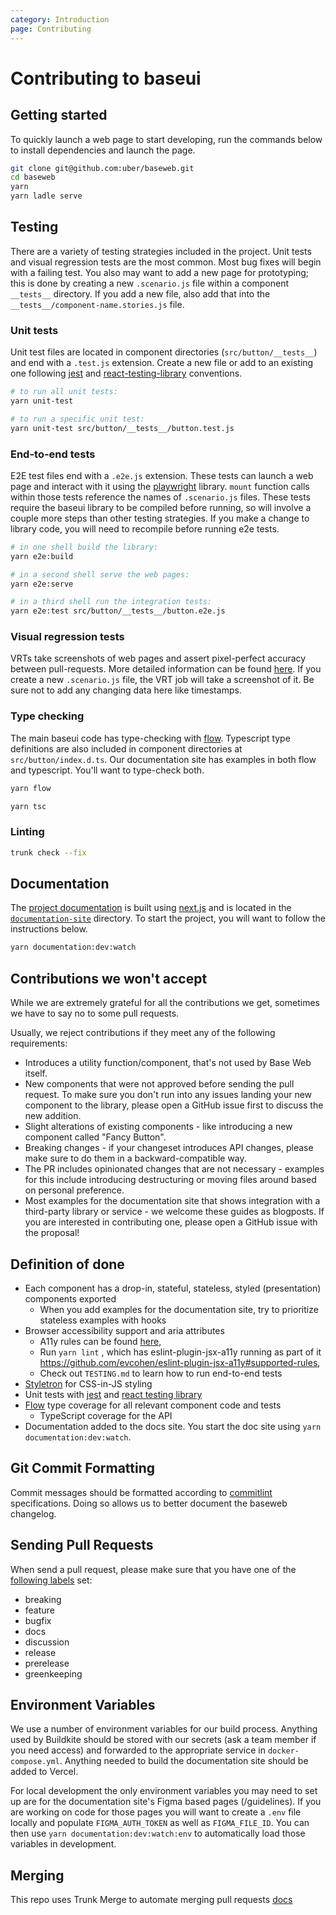 ```yaml
---
category: Introduction
page: Contributing
---
```


# Contributing to baseui

## Getting started

To quickly launch a web page to start developing, run the commands below to install dependencies and launch the page.

```bash
git clone git@github.com:uber/baseweb.git
cd baseweb
yarn
yarn ladle serve
```

## Testing

There are a variety of testing strategies included in the project. Unit tests and visual regression tests are the most common. Most bug fixes will begin with a failing test. You also may want to add a new page for prototyping; this is done by creating a new `.scenario.js` file within a component `__tests__` directory. If you add a new file, also add that into the `__tests__/component-name.stories.js` file.

### Unit tests

Unit test files are located in component directories (`src/button/__tests__`) and end with a `.test.js` extension. Create a new file or add to an existing one following [jest](https://jestjs.io/) and [react-testing-library](https://testing-library.com/docs/react-testing-library/intro/) conventions.

```bash
# to run all unit tests:
yarn unit-test

# to run a specific unit test:
yarn unit-test src/button/__tests__/button.test.js
```

### End-to-end tests

E2E test files end with a `.e2e.js` extension. These tests can launch a web page and interact with it using the [playwright](https://playwright.dev/) library. `mount` function calls within those tests reference the names of `.scenario.js` files. These tests require the baseui library to be compiled before running, so will involve a couple more steps than other testing strategies. If you make a change to library code, you will need to recompile before running e2e tests.

```bash
# in one shell build the library:
yarn e2e:build

# in a second shell serve the web pages:
yarn e2e:serve

# in a third shell run the integration tests:
yarn e2e:test src/button/__tests__/button.e2e.js
```

### Visual regression tests

VRTs take screenshots of web pages and assert pixel-perfect accuracy between pull-requests. More detailed information can be found [here](https://github.com/uber/baseweb/blob/master/vrt/README.md). If you create a new `.scenario.js` file, the VRT job will take a screenshot of it. Be sure not to add any changing data here like timestamps.

### Type checking

The main baseui code has type-checking with [flow](https://flow.org/). Typescript type definitions are also included in component directories at `src/button/index.d.ts`. Our documentation site has examples in both flow and typescript. You'll want to type-check both.

```bash
yarn flow

yarn tsc
```

### Linting

```bash
trunk check --fix
```

## Documentation

The [project documentation](https://baseweb.design/) is built using [next.js](https://nextjs.org/) and is located in the [`documentation-site`](https://github.com/uber/baseweb/tree/master/documentation-site) directory. To start the project, you will want to follow the instructions below.

```bash
yarn documentation:dev:watch
```

## Contributions we won't accept

While we are extremely grateful for all the contributions we get, sometimes we have to say no to some pull requests.

Usually, we reject contributions if they meet any of the following requirements:

- Introduces a utility function/component, that's not used by Base Web itself.
- New components that were not approved before sending the pull request. To make sure you don't run into any issues landing your new component to the library, please open a GitHub issue first to discuss the new addition.
- Slight alterations of existing components - like introducing a new component called "Fancy Button".
- Breaking changes - if your changeset introduces API changes, please make sure to do them in a backward-compatible way.
- The PR includes opinionated changes that are not necessary - examples for this include introducing destructuring or moving files around based on personal preference.
- Most examples for the documentation site that shows integration with a third-party library or service - we welcome these guides as blogposts. If you are interested in contributing one, please open a GitHub issue with the proposal!

## Definition of done

- Each component has a drop-in, stateful, stateless, styled (presentation) components exported
  - When you add examples for the documentation site, try to prioritize stateless examples with hooks
- Browser accessibility support and aria attributes
  - A11y rules can be found [here](https://dequeuniversity.com/rules/axe/4.2/),
  - Run `yarn lint` , which has eslint-plugin-jsx-a11y running as part of it https://github.com/evcohen/eslint-plugin-jsx-a11y#supported-rules,
  - Check out `TESTING.md` to learn how to run end-to-end tests
- [Styletron](https://www.styletron.org/) for CSS-in-JS styling
- Unit tests with [jest](https://jestjs.io/en/) and [react testing library](https://testing-library.com/docs/react-testing-library/intro)
- [Flow](https://flow.org/) type coverage for all relevant component code and tests
  - TypeScript coverage for the API
- Documentation added to the docs site. You start the doc site using `yarn documentation:dev:watch`.

## Git Commit Formatting

Commit messages should be formatted according to [commitlint](https://commitlint.js.org/#/concepts-commit-conventions) specifications. Doing so allows us to better document the baseweb changelog.

## Sending Pull Requests

When send a pull request, please make sure that you have one of the [following labels](https://github.com/uber-workflow/probot-app-pr-label/blob/master/index.js#L20) set:

- breaking
- feature
- bugfix
- docs
- discussion
- release
- prerelease
- greenkeeping

## Environment Variables

We use a number of environment variables for our build process. Anything used by Buildkite should be stored with our secrets (ask a team member if you need access) and forwarded to the appropriate service in `docker-compose.yml`. Anything needed to build the documentation site should be added to Vercel.

For local development the only environment variables you may need to set up are for the documentation site's Figma based pages (/guidelines). If you are working on code for those pages you will want to create a `.env` file locally and populate `FIGMA_AUTH_TOKEN` as well as `FIGMA_FILE_ID`. You can then use `yarn documentation:dev:watch:env` to automatically load those variables in development.

## Merging

This repo uses Trunk Merge to automate merging pull requests [docs](https://docs.trunk.io/docs/merge)
